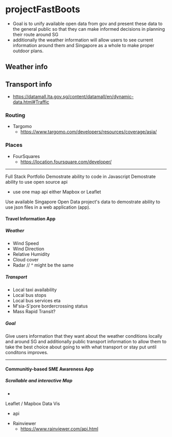 # projectFastBoots
* Goal is to unify available open data from gov and present these data to the general public so that they can make informed decisions in planning their route around SG
* additionally the weather information will allow users to see current information around them and Singapore as a whole to make proper outdoor plans.   
## Weather info
## Transport info
*   https://datamall.lta.gov.sg/content/datamall/en/dynamic-data.html#Traffic
### Routing
* Targomo
   * https://www.targomo.com/developers/resources/coverage/asia/
### Places
* FourSquares
   * https://location.foursquare.com/developer/

---

Full Stack Portfolio
Demostrate ability to code in Javascript
Demostrate ability to use open source api
  * use one map api either Mapbox or Leaflet

Use available Singapore Open Data project's data to demostrate ability to use
 json files in a web application (app).

#### Travel Information App
##### Weather
  * Wind Speed
  * Wind Direction
  * Relative Humidity
  * Cloud cover
  * Radar // ^ might be the same

##### Transport
  * Local taxi availability
  * Local bus stops
  * Local bus services eta
  * M'sia-S'pore bordercrossing status
  * Mass Rapid Transit?

##### Goal
Give users information that they want about the weather conditions locally and
around SG and additionally public transport information to allow them to take
the best choice about going to with what transport or stay put until conditons
improves.

---
#### Communitiy-based SME Awareness App
##### Scrollable and interactive Map
  * 


Leaflet / Mapbox
Data Vis

+ api

* Rainviewer
   * https://www.rainviewer.com/api.html
